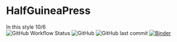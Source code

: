 # HalfGuineaPress
In this style 10/6
<br>
<img alt="GitHub Workflow Status" src="https://img.shields.io/github/workflow/status/Red-Panda-Rogues/HalfGuineaPress/Force%20Build%20Main%20Page?style=plastic">
<img alt="GitHub" src="https://img.shields.io/github/license/Red-Panda-Rogues/HalfGuineaPress?style=plastic">
<img alt="GitHub last commit" src="https://img.shields.io/github/last-commit/Red-Panda-Rogues/HalfGuineaPress">
[![Binder](https://mybinder.org/badge_logo.svg)](https://mybinder.org/v2/gh/Red-Panda-Rogues/HalfGuineaPress/main)
